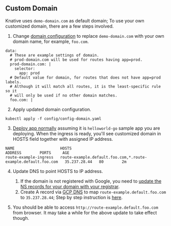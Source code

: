 ## Custom Domain

Knative uses `demo-domain.com` as default domain; To use your own customized domain, there are a few steps involved.

1. Change [domain configuration](/config/config-domain.yaml) to replace `demo-domain.com` with your own domain name, for example, `foo.com`.

```
data:
  # These are example settings of domain.
  # prod-domain.com will be used for routes having app=prod.
  prod-domain.com: |
    selector:
      app: prod
  # Default value for domain, for routes that does not have app=prod labels.
  # Although it will match all routes, it is the least-specific rule so it
  # will only be used if no other domain matches.
  foo.com: |
```

2. Apply updated domain configuration.

  ```shell
  kubectl apply -f config/config-domain.yaml
  ```

3. [Deploy app normally](./samples/helloworld-go/README.md) assuming it is `helloworld-go` sample app you are deploying. When the ingress is ready, you'll see customized domain in HOSTS field together with assigned IP address.

```
NAME                    HOSTS                                                                       ADDRESS        PORTS     AGE
route-example-ingress   route-example.default.foo.com,*.route-example.default.foo.com   35.237.28.44   80        2m
```

4. Update DNS to point HOSTS to IP address.

    1. If the domain is not registered with Google, you need to [update the NS records for your domain with your registrar](https://cloud.google.com/dns/update-name-servers).
    1. Create A record via [GCP DNS](https://pantheon.corp.google.com/net-services/dns) to map `route-example.default.foo.com` to `35.237.28.44`; Step by step instruction is [here](https://cloud.google.com/dns/quickstart).

5. You should be able to access `http://route-example.default.foo.com` from browser. It may take a while for the above update to take effect though.
